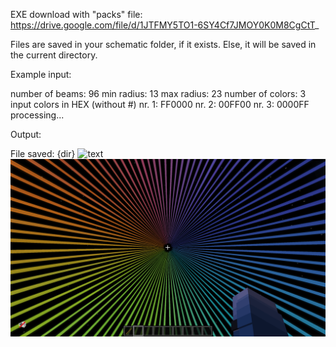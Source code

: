 EXE download with "packs" file:  
https://drive.google.com/file/d/1JTFMY5TO1-6SY4Cf7JMOY0K0M8CgCtT_

Files are saved in your schematic folder, if it exists. Else, it will be saved in the current directory.


Example input:  

number of beams: 96
min radius: 13
max radius: 23
number of colors: 3
input colors in HEX (without #)
nr. 1: FF0000
nr. 2: 00FF00
nr. 3: 0000FF
processing...


Output:  

File saved: {dir}
![text](Figure0.png)
![text](Figure1.png)